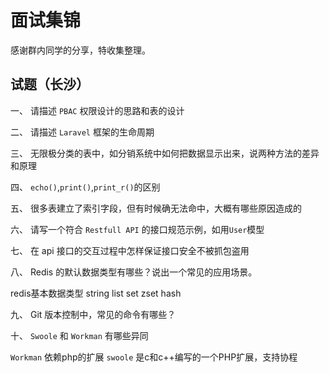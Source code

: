 # 面试集锦 #
感谢群内同学的分享，特收集整理。

## 试题（长沙） ##
一、 请描述 `PBAC` 权限设计的思路和表的设计

二、 请描述 `Laravel` 框架的生命周期

三、 无限极分类的表中，如分销系统中如何把数据显示出来，说两种方法的差异和原理

四、 `echo()`,`print()`,`print_r()`的区别

五、 很多表建立了索引字段，但有时候确无法命中，大概有哪些原因造成的

六、 请写一个符合 `Restfull API` 的接口规范示例，如用`User`模型

七、 在 api 接口的交互过程中怎样保证接口安全不被抓包盗用

八、 Redis 的默认数据类型有哪些？说出一个常见的应用场景。

redis基本数据类型 string list set zset hash

九、 Git 版本控制中，常见的命令有哪些？

十、 `Swoole` 和 `Workman` 有哪些异同
	
`Workman` 依赖php的扩展 `swoole` 是c和c++编写的一个PHP扩展，支持协程